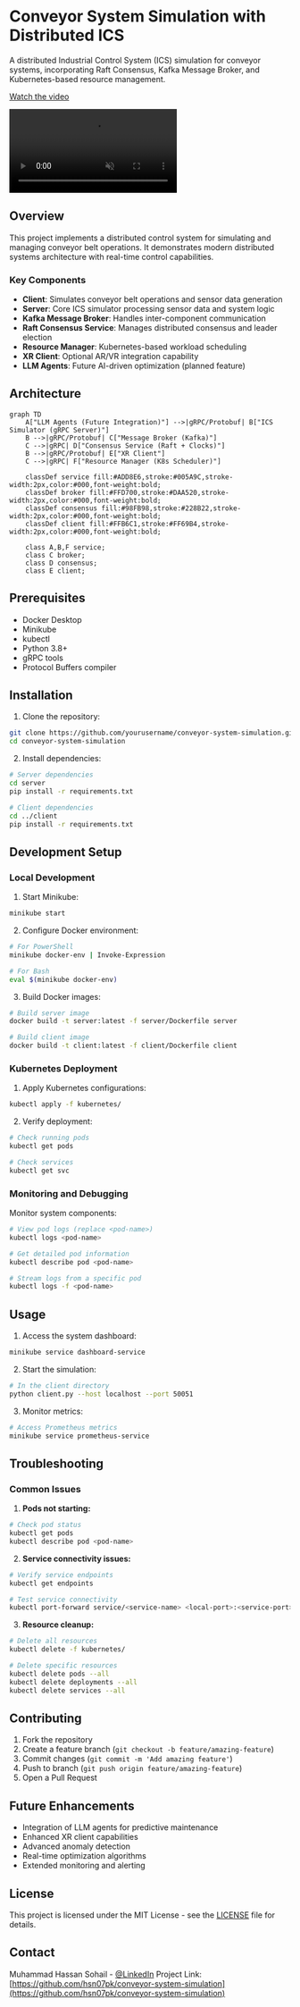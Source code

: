 # Conveyor System Simulation with Distributed ICS

A distributed Industrial Control System (ICS) simulation for conveyor systems, incorporating Raft Consensus, Kafka Message Broker, and Kubernetes-based resource management.

[Watch the video](https://www.youtube.com/watch?v=xis7rWp-hjs&ab_channel=BuildNewThings)

<video align='center' src="https://github.com/user-attachments/assets/f8161b36-8338-488e-98b2-615e3cbe146e" muted autoplay loop></video>


## Overview

This project implements a distributed control system for simulating and managing conveyor belt operations. It demonstrates modern distributed systems architecture with real-time control capabilities.

### Key Components

- **Client**: Simulates conveyor belt operations and sensor data generation
- **Server**: Core ICS simulator processing sensor data and system logic
- **Kafka Message Broker**: Handles inter-component communication
- **Raft Consensus Service**: Manages distributed consensus and leader election
- **Resource Manager**: Kubernetes-based workload scheduling
- **XR Client**: Optional AR/VR integration capability
- **LLM Agents**: Future AI-driven optimization (planned feature)

## Architecture

```mermaid
graph TD
    A["LLM Agents (Future Integration)"] -->|gRPC/Protobuf| B["ICS Simulator (gRPC Server)"]
    B -->|gRPC/Protobuf| C["Message Broker (Kafka)"]
    C -->|gRPC| D["Consensus Service (Raft + Clocks)"]
    B -->|gRPC/Protobuf| E["XR Client"]
    C -->|gRPC| F["Resource Manager (K8s Scheduler)"]

    classDef service fill:#ADD8E6,stroke:#005A9C,stroke-width:2px,color:#000,font-weight:bold;
    classDef broker fill:#FFD700,stroke:#DAA520,stroke-width:2px,color:#000,font-weight:bold;
    classDef consensus fill:#98FB98,stroke:#228B22,stroke-width:2px,color:#000,font-weight:bold;
    classDef client fill:#FFB6C1,stroke:#FF69B4,stroke-width:2px,color:#000,font-weight:bold;
    
    class A,B,F service;
    class C broker;
    class D consensus;
    class E client;
```

## Prerequisites

- Docker Desktop
- Minikube
- kubectl
- Python 3.8+
- gRPC tools
- Protocol Buffers compiler

## Installation

1. Clone the repository:
```bash
git clone https://github.com/yourusername/conveyor-system-simulation.git
cd conveyor-system-simulation
```

2. Install dependencies:
```bash
# Server dependencies
cd server
pip install -r requirements.txt

# Client dependencies
cd ../client
pip install -r requirements.txt
```

## Development Setup

### Local Development

1. Start Minikube:
```bash
minikube start
```

2. Configure Docker environment:
```bash
# For PowerShell
minikube docker-env | Invoke-Expression

# For Bash
eval $(minikube docker-env)
```

3. Build Docker images:
```bash
# Build server image
docker build -t server:latest -f server/Dockerfile server

# Build client image
docker build -t client:latest -f client/Dockerfile client
```

### Kubernetes Deployment

1. Apply Kubernetes configurations:
```bash
kubectl apply -f kubernetes/
```

2. Verify deployment:
```bash
# Check running pods
kubectl get pods

# Check services
kubectl get svc
```

### Monitoring and Debugging

Monitor system components:
```bash
# View pod logs (replace <pod-name>)
kubectl logs <pod-name>

# Get detailed pod information
kubectl describe pod <pod-name>

# Stream logs from a specific pod
kubectl logs -f <pod-name>
```

## Usage

1. Access the system dashboard:
```bash
minikube service dashboard-service
```

2. Start the simulation:
```bash
# In the client directory
python client.py --host localhost --port 50051
```

3. Monitor metrics:
```bash
# Access Prometheus metrics
minikube service prometheus-service
```

## Troubleshooting

### Common Issues

1. **Pods not starting:**
```bash
# Check pod status
kubectl get pods
kubectl describe pod <pod-name>
```

2. **Service connectivity issues:**
```bash
# Verify service endpoints
kubectl get endpoints

# Test service connectivity
kubectl port-forward service/<service-name> <local-port>:<service-port>
```

3. **Resource cleanup:**
```bash
# Delete all resources
kubectl delete -f kubernetes/

# Delete specific resources
kubectl delete pods --all
kubectl delete deployments --all
kubectl delete services --all
```

## Contributing

1. Fork the repository
2. Create a feature branch (`git checkout -b feature/amazing-feature`)
3. Commit changes (`git commit -m 'Add amazing feature'`)
4. Push to branch (`git push origin feature/amazing-feature`)
5. Open a Pull Request

## Future Enhancements

- Integration of LLM agents for predictive maintenance
- Enhanced XR client capabilities
- Advanced anomaly detection
- Real-time optimization algorithms
- Extended monitoring and alerting

## License

This project is licensed under the MIT License - see the [LICENSE](LICENSE) file for details.

## Contact

Muhammad Hassan Sohail - [@LinkedIn](https://www.linkedin.com/in/mhassan-sohail/)
Project Link: [https://github.com/hsn07pk/conveyor-system-simulation](https://github.com/hsn07pk/conveyor-system-simulation)
